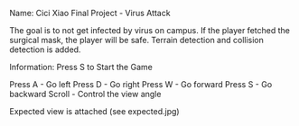 Name: Cici Xiao
Final Project - Virus Attack

The goal is to not get infected by virus on campus. If the player fetched the surgical mask, the player will be safe. Terrain detection and collision detection is added. 

Information:
Press S to Start the Game

Press A - Go left 
Press D - Go right 
Press W - Go forward 
Press S - Go backward 
Scroll - Control the view angle

Expected view is attached (see expected.jpg)
